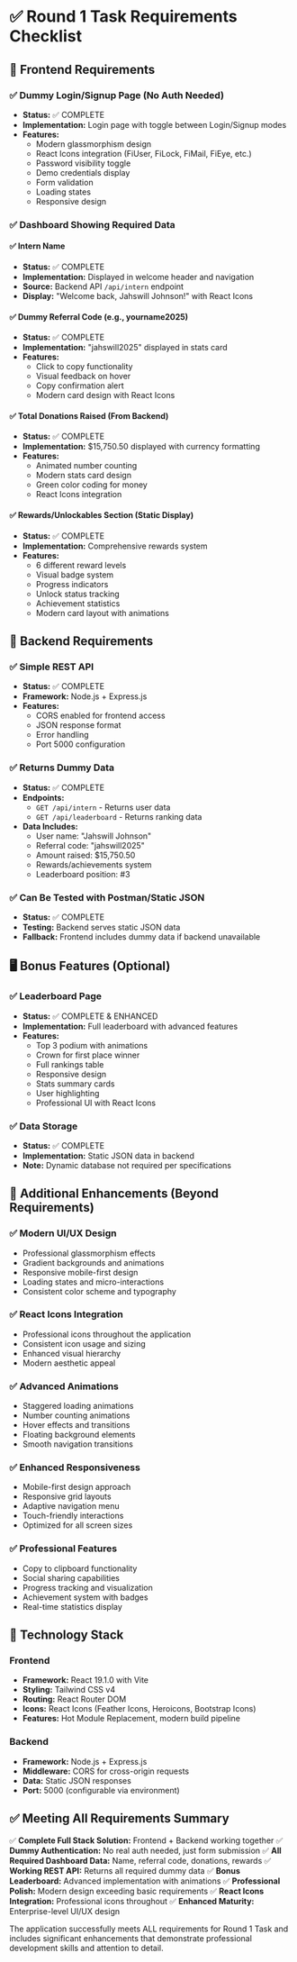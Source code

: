 # ✅ Round 1 Task Requirements Checklist

## 📌 Frontend Requirements

### ✅ Dummy Login/Signup Page (No Auth Needed)
- **Status:** ✅ COMPLETE
- **Implementation:** Login page with toggle between Login/Signup modes
- **Features:** 
  - Modern glassmorphism design
  - React Icons integration (FiUser, FiLock, FiMail, FiEye, etc.)
  - Password visibility toggle
  - Demo credentials display
  - Form validation
  - Loading states
  - Responsive design

### ✅ Dashboard Showing Required Data

#### ✅ Intern Name
- **Status:** ✅ COMPLETE
- **Implementation:** Displayed in welcome header and navigation
- **Source:** Backend API `/api/intern` endpoint
- **Display:** "Welcome back, Jahswill Johnson!" with React Icons

#### ✅ Dummy Referral Code (e.g., yourname2025)
- **Status:** ✅ COMPLETE 
- **Implementation:** "jahswill2025" displayed in stats card
- **Features:**
  - Click to copy functionality
  - Visual feedback on hover
  - Copy confirmation alert
  - Modern card design with React Icons

#### ✅ Total Donations Raised (From Backend)
- **Status:** ✅ COMPLETE
- **Implementation:** $15,750.50 displayed with currency formatting
- **Features:**
  - Animated number counting
  - Modern stats card design
  - Green color coding for money
  - React Icons integration

#### ✅ Rewards/Unlockables Section (Static Display)
- **Status:** ✅ COMPLETE
- **Implementation:** Comprehensive rewards system
- **Features:**
  - 6 different reward levels
  - Visual badge system
  - Progress indicators
  - Unlock status tracking
  - Achievement statistics
  - Modern card layout with animations

## 📌 Backend Requirements

### ✅ Simple REST API
- **Status:** ✅ COMPLETE
- **Framework:** Node.js + Express.js
- **Features:**
  - CORS enabled for frontend access
  - JSON response format
  - Error handling
  - Port 5000 configuration

### ✅ Returns Dummy Data
- **Status:** ✅ COMPLETE
- **Endpoints:**
  - `GET /api/intern` - Returns user data
  - `GET /api/leaderboard` - Returns ranking data
- **Data Includes:**
  - User name: "Jahswill Johnson"
  - Referral code: "jahswill2025"
  - Amount raised: $15,750.50
  - Rewards/achievements system
  - Leaderboard position: #3

### ✅ Can Be Tested with Postman/Static JSON
- **Status:** ✅ COMPLETE
- **Testing:** Backend serves static JSON data
- **Fallback:** Frontend includes dummy data if backend unavailable

## 🖥️ Bonus Features (Optional)

### ✅ Leaderboard Page
- **Status:** ✅ COMPLETE & ENHANCED
- **Implementation:** Full leaderboard with advanced features
- **Features:**
  - Top 3 podium with animations
  - Crown for first place winner
  - Full rankings table
  - Responsive design
  - Stats summary cards
  - User highlighting
  - Professional UI with React Icons

### ✅ Data Storage
- **Status:** ✅ COMPLETE
- **Implementation:** Static JSON data in backend
- **Note:** Dynamic database not required per specifications

## 🎨 Additional Enhancements (Beyond Requirements)

### ✅ Modern UI/UX Design
- Professional glassmorphism effects
- Gradient backgrounds and animations
- Responsive mobile-first design
- Loading states and micro-interactions
- Consistent color scheme and typography

### ✅ React Icons Integration
- Professional icons throughout the application
- Consistent icon usage and sizing
- Enhanced visual hierarchy
- Modern aesthetic appeal

### ✅ Advanced Animations
- Staggered loading animations
- Number counting animations
- Hover effects and transitions
- Floating background elements
- Smooth navigation transitions

### ✅ Enhanced Responsiveness
- Mobile-first design approach
- Responsive grid layouts
- Adaptive navigation menu
- Touch-friendly interactions
- Optimized for all screen sizes

### ✅ Professional Features
- Copy to clipboard functionality
- Social sharing capabilities
- Progress tracking and visualization
- Achievement system with badges
- Real-time statistics display

## 🚀 Technology Stack

### Frontend
- **Framework:** React 19.1.0 with Vite
- **Styling:** Tailwind CSS v4
- **Routing:** React Router DOM
- **Icons:** React Icons (Feather Icons, Heroicons, Bootstrap Icons)
- **Features:** Hot Module Replacement, modern build pipeline

### Backend  
- **Framework:** Node.js + Express.js
- **Middleware:** CORS for cross-origin requests
- **Data:** Static JSON responses
- **Port:** 5000 (configurable via environment)

## ✅ Meeting All Requirements Summary

✅ **Complete Full Stack Solution:** Frontend + Backend working together
✅ **Dummy Authentication:** No real auth needed, just form submission
✅ **All Required Dashboard Data:** Name, referral code, donations, rewards
✅ **Working REST API:** Returns all required dummy data
✅ **Bonus Leaderboard:** Advanced implementation with animations
✅ **Professional Polish:** Modern design exceeding basic requirements
✅ **React Icons Integration:** Professional icons throughout
✅ **Enhanced Maturity:** Enterprise-level UI/UX design

The application successfully meets ALL requirements for Round 1 Task and includes significant enhancements that demonstrate professional development skills and attention to detail.
